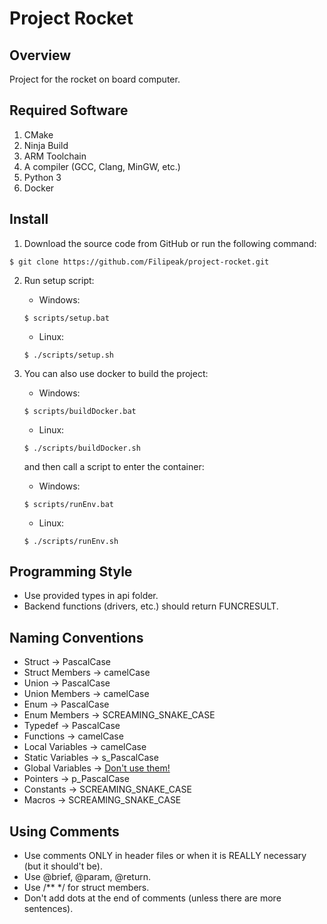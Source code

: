 # Project Rocket

## Overview

Project for the rocket on board computer.

## Required Software

1. CMake
2. Ninja Build
3. ARM Toolchain
4. A compiler (GCC, Clang, MinGW, etc.)
5. Python 3
6. Docker

## Install

1. Download the source code from GitHub or run the following command:

``` console
$ git clone https://github.com/Filipeak/project-rocket.git
```

2. Run setup script:

   - Windows:
   ``` console
   $ scripts/setup.bat
   ```
    - Linux:
   ``` console
   $ ./scripts/setup.sh
   ```
3. You can also use docker to build the project:
    - Windows:
   ``` console
   $ scripts/buildDocker.bat
   ```
    - Linux:
   ``` console
   $ ./scripts/buildDocker.sh
   ```

   and then call a script to enter the container:
     - Windows:
   ``` console
   $ scripts/runEnv.bat
   ```
    - Linux:
   ``` console
   $ ./scripts/runEnv.sh
   ```

## Programming Style

- Use provided types in api folder.
- Backend functions (drivers, etc.) should return FUNCRESULT.

## Naming Conventions

- Struct -> PascalCase
- Struct Members -> camelCase
- Union -> PascalCase
- Union Members -> camelCase
- Enum -> PascalCase
- Enum Members -> SCREAMING_SNAKE_CASE
- Typedef -> PascalCase
- Functions -> camelCase
- Local Variables -> camelCase
- Static Variables -> s_PascalCase
- Global Variables -> <ins>Don't use them!</ins>
- Pointers -> p_PascalCase
- Constants -> SCREAMING_SNAKE_CASE
- Macros -> SCREAMING_SNAKE_CASE

## Using Comments

- Use comments ONLY in header files or when it is REALLY necessary (but it should't be).
- Use @brief, @param, @return.
- Use /** */ for struct members.
- Don't add dots at the end of comments (unless there are more sentences).